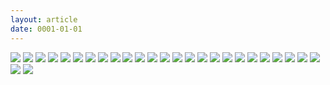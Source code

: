 ```yaml
---
layout: article
date: 0001-01-01
---
```


![](https://cdn.lewd.host/KU4Yxzhb.jpg)
![](https://cdn.lewd.host/VaTg2b1y.png)
![](https://cdn.lewd.host/dVjejplV.png)
![](https://cdn.lewd.host/VY4RMsGW.png)
![](https://cdn.lewd.host/5RdvUQi9.png)
![](https://cdn.lewd.host/9RW8AkqJ.png)
![](https://cdn.lewd.host/jCxYdXVh.png)
![](https://cdn.lewd.host/sDl1A6L0.png)
![](https://cdn.lewd.host/46g7yOcA.png)
![](https://cdn.lewd.host/6Tnu3p4B.png)
![](https://cdn.lewd.host/pL3ayNtE.png)
![](https://cdn.lewd.host/RFcJud6s.png)
![](https://cdn.lewd.host/Xs8S6UD3.png)
![](https://cdn.lewd.host/17nK578H.png)
![](https://cdn.lewd.host/uhSl1ACJ.png)
![](https://cdn.lewd.host/8UyzDyQe.png)
![](https://cdn.lewd.host/KyulmGfO.png)
![](https://cdn.lewd.host/e69VYgJi.png)
![](https://cdn.lewd.host/LkWckHra.png)
![](https://cdn.lewd.host/DssKgqTU.png)
![](https://cdn.lewd.host/txdKStPQ.png)
![](https://cdn.lewd.host/h8L27Dp3.png)
![](https://cdn.lewd.host/Ivm0BRhk.png)
![](https://cdn.lewd.host/hj2oRtnB.png)
![](https://cdn.lewd.host/22cJs81k.png)
![](https://cdn.lewd.host/mVTJqk99.png)
![](https://cdn.lewd.host/dp3YRkUI.png)